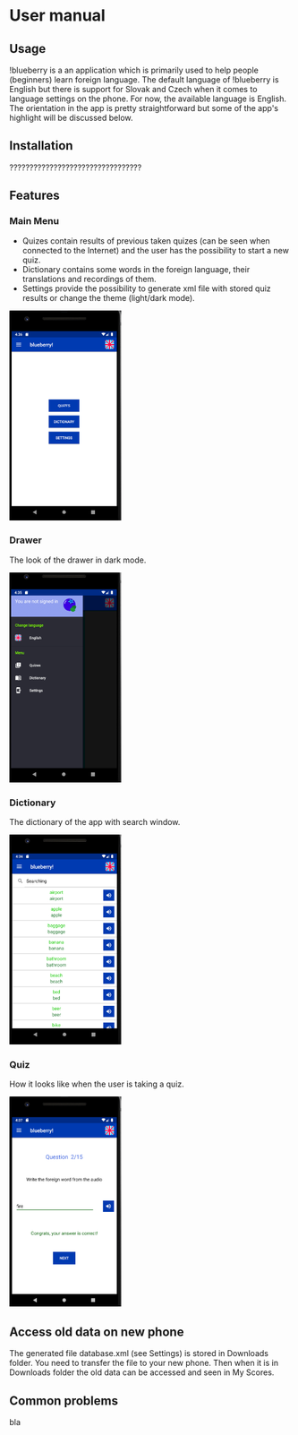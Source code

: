 # User manual  


## Usage

!blueberry is a an application which is primarily used to help people (beginners) learn foreign language. The default language of !blueberry is English but there is support for Slovak and Czech when it comes to language settings on the phone. For now, the available language is English. The orientation in the app is pretty straightforward but some of the app's highlight will be discussed below. 

## Installation  

?????????????????????????????????


## Features  

### Main Menu

* Quizes contain results of previous taken quizes (can be seen when connected to the Internet) and the user has the possibility to start a new quiz.
* Dictionary contains some words in the foreign language, their translations and recordings of them.
* Settings provide the possibility to generate xml file with stored quiz results or change the theme (light/dark mode).

<img src="./pictures/menu.png" width="200" height="375">

### Drawer

The look of the drawer in dark mode.

<img src="./pictures/drawer.png" width="200" height="375">

### Dictionary

The dictionary of the app with search window.

<img src="./pictures/lexicon.png" width="200" height="375">

### Quiz

How it looks like when the user is taking a quiz. 

<img src="./pictures/quiz.png" width="200" height="375">

## Access old data on new phone

The generated file database.xml (see Settings) is stored in Downloads folder. You need to transfer the file to your new phone. Then when it is in Downloads folder the old data can be accessed and seen in My Scores.

## Common problems  

bla
